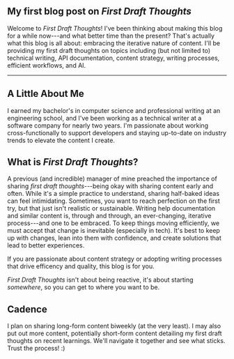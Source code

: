 ## My first blog post on *First Draft Thoughts*

Welcome to *First Draft Thoughts*! I've been thinking about making this blog for a while now---and what better time than the present? That's actually what this blog is all about: embracing the iterative nature of content. I'll be providing my first draft thoughts on topics including (but not limited to) technical writing, API documentation, content strategy, writing processes, efficient workflows, and AI.

---

## A Little About Me

I earned my bachelor's in computer science and professional writing at an engineering school, and I've been working as a technical writer at a software company for nearly two years. I'm passionate about working cross-functionally to support developers and staying up-to-date on industry trends to elevate the content I create. 

## What is *First Draft Thoughts*?

A previous (and incredible) manager of mine preached the importance of sharing *first draft thoughts*---being okay with sharing content early and often. While it's a simple practice to understand, sharing half-baked ideas can feel intimidating. Sometimes, you want to reach perfection on the first try, but that just isn't realistic or sustainable. Writing help documentation and similar content is, through and through, an ever-changing, iterative process---and one to be embraced. To keep things moving efficiently, we must accept that change is inevitable (especially in tech). It's best to keep up with changes, lean into them with confidence, and create solutions that lead to better experiences.

If you are passionate about content strategy or adopting writing processes that drive efficency and quality, this blog is for you.  

*First Draft Thoughts* isn't about being reactive, it's about starting *somewhere*, so you can get to where you want to be.

## Cadence

I plan on sharing long-form content biweekly (at the very least). I may also put out more content, potentially short-form content detailing my first draft thoughts on recent learnings. We'll navigate it together and see what sticks. Trust the process! :)

 


